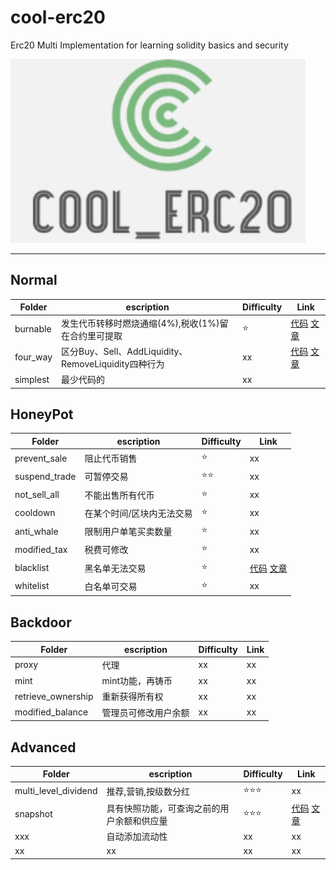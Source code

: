 # cool-erc20

Erc20 Multi Implementation for learning solidity basics and security


![9BBD0F36-83EE-45DE-BA59-9FD38CCC6078](https://raw.githubusercontent.com/jerrychan807/imggg/master/image/9BBD0F36-83EE-45DE-BA59-9FD38CCC6078.png)

---

## Normal

|  Folder   | escription  | Difficulty |Link |
|  ----  | ----  | ----  |----  |
| burnable  | 发生代币转移时燃烧通缩(4%),税收(1%)留在合约里可提取 | ⭐ | [代码](https://github.com/jerrychan807/cool-erc20/tree/main/burnable) [文章](https://jerrychan807.github.io/21702.html) |
| four_way  | 区分Buy、Sell、AddLiquidity、RemoveLiquidity四种行为 |xx | [代码](https://github.com/jerrychan807/cool-erc20/tree/main/four_way) [文章](https://jerrychan807.github.io/14814.html)  |
| simplest  | 最少代码的 | xx |


## HoneyPot

|  Folder   | escription  | Difficulty | Link |
|  ----  | ----  | ----  |----  |
| prevent_sale  | 阻止代币销售 | ⭐ |xx |
| suspend_trade  | 可暂停交易 | ⭐⭐ |xx |
| not_sell_all  | 不能出售所有代币 | ⭐ |xx |
| cooldown | 在某个时间/区块内无法交易 | ⭐ |xx |
| anti_whale | 限制用户单笔买卖数量 | ⭐ |xx |
| modified_tax | 税费可修改 | ⭐ |xx |
| blacklist | 黑名单无法交易 | ⭐ |[代码](https://github.com/jerrychan807/cool-erc20/tree/main/blacklist) [文章](https://jerrychan807.github.io/35217.html) |
| whitelist | 白名单可交易 | ⭐ |xx |

## Backdoor

|  Folder   | escription  | Difficulty | Link |
|  ----  | ----  | ----  |----  |
| proxy | 代理 | xx |xx |
| mint  | mint功能，再铸币 | xx |xx |
| retrieve_ownership  | 重新获得所有权 | xx |xx |
| modified_balance  | 管理员可修改用户余额 | xx |xx |

## Advanced

|  Folder   | escription  | Difficulty |Link |
|  ----  | ----  | ----  |----  |
| multi_level_dividend | 推荐,营销,按级数分红 | ⭐⭐⭐ |xx |
| snapshot | 具有快照功能，可查询之前的用户余额和供应量 | ⭐⭐⭐ | [代码](https://github.com/jerrychan807/cool-erc20/tree/main/snapshot) [文章](https://jerrychan807.github.io/8661.html)|
| xxx  | 自动添加流动性 |  xx | xx |
| xx |xx |xx | xx |